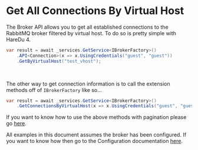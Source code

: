 # Get All Connections By Virtual Host

The Broker API allows you to get all established connections to the RabbitMQ broker filtered by virtual host. To do so is pretty simple with HareDu 4.

```c#
var result = await _services.GetService<IBrokerFactory>()
    .API<Connection>(x => x.UsingCredentials("guest", "guest"))
    .GetByVirtualHost("test_vhost");
```
<br>

The other way to get connection information is to call the extension methods off of ```IBrokerFactory``` like so...

```c#
var result = await _services.GetService<IBrokerFactory>()
    .GetConnectionsByVirtualHost(x => x.UsingCredentials("guest", "guest"), "test_vhost");
```

If you want to know how to use the above methods with pagination please go [here](https://github.com/ahives/HareDu3/blob/master/docs/pagination.md).
<br>

All examples in this document assumes the broker has been configured. If you want to know how then go to the Configuration documentation [here](https://github.com/ahives/HareDu3/blob/master/docs/configuration.md).

